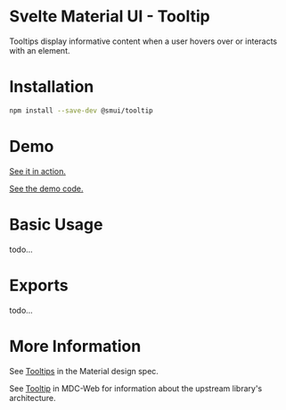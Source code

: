 # Svelte Material UI - Tooltip

Tooltips display informative content when a user hovers over or interacts with an element.

# Installation

```sh
npm install --save-dev @smui/tooltip
```

# Demo

[See it in action.](https://sveltematerialui.com/demo/tooltip)

[See the demo code.](/site/src/routes/demo/tooltip/)

# Basic Usage

todo...

# Exports

todo...

# More Information

See [Tooltips](https://material.io/components/tooltips) in the Material design spec.

See [Tooltip](https://github.com/material-components/material-components-web/tree/v11.0.0/packages/mdc-tooltip) in MDC-Web for information about the upstream library's architecture.
